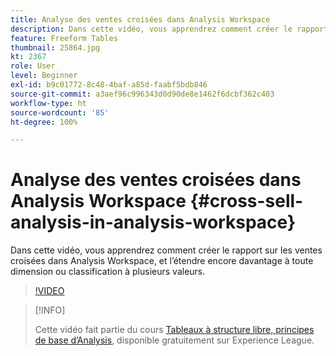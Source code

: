 ```yaml
---
title: Analyse des ventes croisées dans Analysis Workspace
description: Dans cette vidéo, vous apprendrez comment créer le rapport sur les ventes croisées dans Analysis Workspace, et l’étendre encore davantage à toute dimension ou classification à plusieurs valeurs.
feature: Freeform Tables
thumbnail: 25864.jpg
kt: 2367
role: User
level: Beginner
exl-id: b9c01772-8c48-4baf-a85d-faabf5bdb846
source-git-commit: a3aef96c996343d0d90de8e1462f6dcbf362c403
workflow-type: ht
source-wordcount: '85'
ht-degree: 100%

---
```


# Analyse des ventes croisées dans Analysis Workspace {#cross-sell-analysis-in-analysis-workspace}

Dans cette vidéo, vous apprendrez comment créer le rapport sur les ventes croisées dans Analysis Workspace, et l’étendre encore davantage à toute dimension ou classification à plusieurs valeurs.

>[!VIDEO](https://video.tv.adobe.com/v/25864/?quality=12)

>[!INFO]
>
> Cette vidéo fait partie du cours [Tableaux à structure libre, principes de base d’Analysis](https://experienceleague.adobe.com/?recommended=Analytics-U-1-2020.3&amp;lang=fr), disponible gratuitement sur Experience League.
